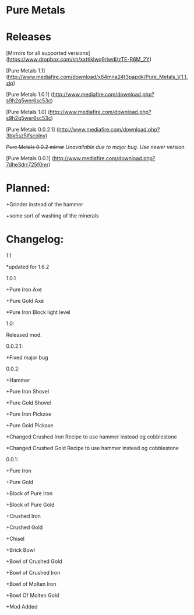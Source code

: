 Pure Metals
==========

Releases
==========

[Mirrors for all supported versions] (https://www.dropbox.com/sh/xxttiklwq9riwdl/zTE-R6M_2Y)

[Pure Metals 1.1] (http://www.mediafire.com/download/x64mna24t3papdk/Pure_Metals_V.1.1.zip)

[Pure Metals 1.0.1] (http://www.mediafire.com/download.php?s9h2q5wer6sc53c)

[Pure Metals 1.0] (http://www.mediafire.com/download.php?s9h2q5wer6sc53c)

[Pure Metals 0.0.2.1] (http://www.mediafire.com/download.php?3bk5sz5lfscolny)

<del>Pure Metals 0.0.2 mirror</del> <i>Unavailable due to major bug. Use newer version.</i>

[Pure Metals 0.0.1] (http://www.mediafire.com/download.php?7dhe3drr725f0mr)

Planned:
==========

+Grinder instead of the hammer

+some sort of washing of the minerals

Changelog:
==========

1.1

*updated for 1.6.2

1.0.1

+Pure Iron Axe

+Pure Gold Axe

*Pure Iron Block light level

1.0:

Released mod.

0.0.2.1:

*Fixed major bug

0.0.2:

+Hammer

+Pure Iron Shovel

+Pure Gold Shovel

+Pure Iron Pickaxe

+Pure Gold Pickaxe

*Changed Crushed Iron Recipe to use hammer instead og cobblestone

*Changed Crushed Gold Recipe to use hammer instead og cobblestone

0.0.1:

+Pure Iron

+Pure Gold

+Block of Pure Iron

+Block of Pure Gold

+Crushed Iron

+Crushed Gold

+Chisel

+Brick Bowl

+Bowl of Crushed Gold

+Bowl of Crushed Iron

+Bowl of Molten Iron

+Bowl Of Molten Gold

+Mod Added
